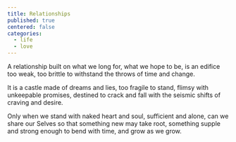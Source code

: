 ```yaml
---
title: Relationships
published: true
centered: false
categories:
  - life
  - love
---
```


A relationship
built on what we long for,
what we hope to be,
is an edifice
too weak, 
too brittle
to withstand the throws
of time and change.

It is a castle
made of dreams and lies,
too fragile to stand,
flimsy
with unkeepable promises,
destined to crack and fall
with the seismic shifts
of craving and desire.

Only when we stand
with naked heart and soul,
sufficient and alone,
can we share our Selves
so that something new
may take root,
something supple
and strong enough
to bend with time,
and grow as we grow.
